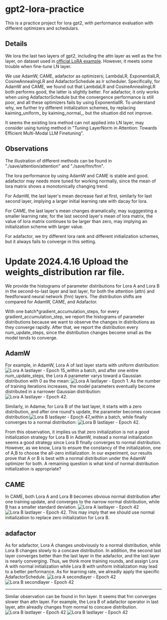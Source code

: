 # gpt2-lora-practice
This is a practice project for lora gpt2, with performance evaluation with different optimizers and schedulars.

## Details
We lora the last two layers of gpt2, including the attn layer as well as the fnn layer, on dataset used in [official LoRA example](https://github.com/microsoft/LoRA). However, it meets some trouble when fine-tune LN layer. 

We use AdamW, CAME, adafactor as optimizers; LambdaLR, ExponentialLR, CosineAnnealingLR and AdafactorSchedule as lr scheduler. Specifically, for AdamW and CAME, we found out that LambdaLR and CosineAnnealingLR both performs good, the latter is slightly better. For adafactor, it only works when using AdafactorSchedule but the convergence performance is still poor, and all these optimizers fails by using ExponentiallR. To understand why, we further try different initialization schemes, by replacing kaiming_uniform_ by kaiming_normal_, but the situation did not improve.

It seems the existing lora method can not applied into LN layer, may consider using tuning method in "Tuning LayerNorm in Attention: Towards Efficient Multi-Modal LLM Finetuning".

## Observations
The illustration of different methods can be found in "./save/attention/attention" and "./save/fnn/fnn".

The lora performance by using AdamW and CAME is stable and good. adafactor may needs more tuned for working normally, since the mean of lora matrix shows a monotonically changing trend.

For AdamW, the last layer's mean decrease fast at first, similarly for last second layer, implying a larger initial learning rate with dacay for lora.

For CAME, the last layer's mean changes dramatically, may sugggesting a smaller learning rate; for the last second layer's mean of lora matrix, the value of lora matrix continues to be larger than zero, may implying an initialization scheme with larger value.

For adafactor, we try different lora rank and different initialization schemes, but it always fails to converge in this setting.

# Update 2024.4.16 Upload the weights_distribution rar file.
We provide the histograms of parameter distributions for Lora A and Lora B in the second-to-last layer and last layer, for both the attention (attn) and feedforward neural network (fnn) layers. The distribution shifts are compared for AdamW, CAME, and Adafactor.

With one batch*gradient_accumulation_steps, for every gradient_accumulation_step, we report the histograms of parameter distributions because we want to observe the changes in distributions as they converge rapidly. After that, we report the distribution every num_update_steps, since the distribution changes become small as the model tends to converge.

## AdamW
For example, in AdamW, Lora A of last layer starts with uniform distribution:
![Lora A lastlayer - Epoch 15_within a batch](https://github.com/L3030/gpt2-lora-practice/assets/74963049/4ed6ff8f-64ae-4807-80b4-0a8e20128e32), and after one entire num_update_steps, the Lora A parameter varys toward a Gaussian distribution with 0 as the mean:
![Lora A lastlayer - Epoch 1](https://github.com/L3030/gpt2-lora-practice/assets/74963049/265c0b38-d62c-4f27-971f-930eb0771001). As the number of training iterations increases, the model parameters eventually become distributed in a narrower Gaussian distribution:
![Lora A lastlayer - Epoch 42](https://github.com/L3030/gpt2-lora-practice/assets/74963049/697a9a47-a711-4a88-bc51-55f4077dfe29).

Similarly, in Adamw, for Lora B of the last layer, it starts with a zero distribution, and after one round's update, the parameter becomes concave distribution:![Lora B lastlayer - Epoch 47_within a batch](https://github.com/L3030/gpt2-lora-practice/assets/74963049/458865b6-b66f-41c3-a4e5-c23932004574), while finally converges to a normal distribution:
![Lora B lastlayer - Epoch 42](https://github.com/L3030/gpt2-lora-practice/assets/74963049/dc000056-50c9-46f2-a2ed-f16c7c7e4106). 

From this observation, it implies us that zero initialization is not a good initialization strategy for Lora B in AdamW, instead a normal initialization seems a good strategy since Lora B finally converges to normal distribution. However, as we know, Lora to ensure the constancy of the initialization, one of A,B to choose the all-zero initialization. In our experiment, our results prove that A or B is best with a normal distribution under the AdamW optimizer for both. A remaining question is what kind of normal distribution initialization is appropriate?

## CAME
In CAME, both Lora A and Lora B becomes obvious normal distribution after one training update, and converges to the narrow normal distribution, while B has a smaller standard deviation.
![Lora A lastlayer - Epoch 42](https://github.com/L3030/gpt2-lora-practice/assets/74963049/e3f36aed-a234-4f81-9ec7-742d340c1f8f)
![Lora B lastlayer - Epoch 42](https://github.com/L3030/gpt2-lora-practice/assets/74963049/b3d05911-de6a-4cba-a16a-92492ed7d1a1).
This may imply that we should use normal initialization to replace zero initialization for Lora B.

## adafactor

As for adafactor, Lora A changes unobviously to a normal distribution, while Lora B changes slowly to a concave distribution. In addition, the second last layer converges better than the last layer in the adafactor, and the last layer is nearly converging. Thus, we think more training rounds, and assign Lora A with normal initialization while Lora B with uniform initialization may lead to a better performance. As for learning rate, we alreadly apply the specific AdafactorSchedule.
![Lora A secondlayer - Epoch 42](https://github.com/L3030/gpt2-lora-practice/assets/74963049/253498df-c1ef-41a8-8fc2-23ca9d37aaff)
![Lora B secondlayer - Epoch 42](https://github.com/L3030/gpt2-lora-practice/assets/74963049/3b271834-16e8-47bb-a887-269d84093871)

----
Similar observation can be found in fnn layer. It seems that fnn converges slower than attn layer. For example, the Lora B of adafactor operator in last layer, attn alreadly changes from normal to concave distribution.
![Lora B lastlayer - Epoch 42](https://github.com/L3030/gpt2-lora-practice/assets/74963049/ab258cab-0cb1-49a8-a8db-ffcf7c878234)
![Lora B lastlayer - Epoch 42](https://github.com/L3030/gpt2-lora-practice/assets/74963049/8c4a11cd-3408-4ff0-82df-a52d198026a9)
